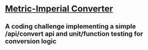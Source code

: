 # [Metric-Imperial Converter](https://www.freecodecamp.org/learn/quality-assurance/quality-assurance-projects/metric-imperial-converter)

## A coding challenge implementing a simple /api/convert api and unit/function testing for conversion logic 
